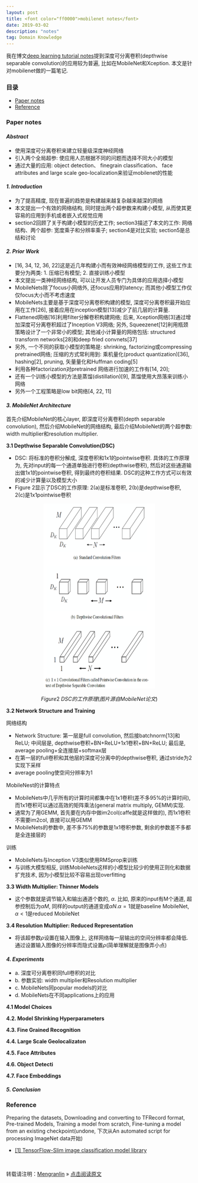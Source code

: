 ```yaml
---
layout: post
title: <font color="ff0000">mobilenet notes</font>
date: 2019-03-02
description: "notes"
tag: Domain Knowledge
---
```


我在博文[deep learning tutorial notes](https://lmrshare.github.io/2019/01/deeplearningbooknotes/)提到深度可分离卷积(depthwise separable convolution)的应用较为普遍, 比如在MobileNet和Xception. 本文是针对mobilenet做的一篇笔记.

### 目录

* [Paper notes](#paper-notes)
* [Reference](#reference)

### <a name="paper-notes"></a>Paper notes

#### ___Abstract___

+ 使用深度可分离卷积来建立轻量级深度神经网络
+ 引入两个全局超参: 使应用人员根据不同的问题而选择不同大小的模型
+ 通过大量的应用: object detection、 finegrain classification、 face attributes and large scale geo-localization来验证mobilenet的性能

#### ___1. Introduction___

+ 为了提高精度, 现在普遍的趋势是构建越来越复杂越来越深的网络
+ 本文提出一个有效的网络结构, 同时提出两个超参数来构建小模型, 从而使其更容易的应用到手机或者嵌入式视觉应用
+ section2回顾了关于构建小模型的历史工作; section3描述了本文的工作: 网络结构、两个超参: 宽度乘子和分辨率乘子; section4是对比实验; section5是总结和讨论

#### ___2. Prior Work___

+ [16, 34, 12, 36, 22]这是近几年构建小而有效神经网络模型的工作, 这些工作主要分为两类: 1. 压缩已有模型; 2. 直接训练小模型
+ 本文提出一类神经网络结构, 可以让开发人员专门为具体的应用选择小模型
+ MobileNets除了focus小网络外, 还focus应用的latency; 而其他小模型工作仅仅focus大小而不考虑速度
+ MobileNets主要是基于深度可分离卷积构建的模型, 深度可分离卷积最开始应用在工作[26], 接着应用在inception模型[13]减少了前几层的计算量.
+ Flattened网络[16]利用filter分解卷积构建网络; 后来, Xception网络[3]通过增加深度可分离卷积超过了Inception V3网络; 另外, Squeezenet[12]利用瓶颈策略设计了一个非常小的模型; 其他减小计算量的网络包括: structured transform networks[28]和deep fried convnets[37]
+ 另外, 一个不同的获取小模型的策略是: shrinking, factorizing或compressing pretrained网络; 压缩的方式常利用到: 乘机量化(product quantization)[36], hashing[2], pruning, 矢量量化和Huffman coding[5]
+ 利用各种factorization对pretrained 网络进行加速的工作有[14, 20];
+ 还有一个训练小模型的方法是蒸馏(distillation)[9], 蒸馏使用大昂落来训练小网络
+ 另外一个工程策略是low bit网络[4, 22, 11]

#### ___3. MobileNet Architecture___

首先介绍MobileNet的核心layer, 即深度可分离卷积(depth separable convolution), 然后介绍MobileNet的网络结构, 最后介绍MobileNet的两个超参数: width multiplier和resolution multiplier.

__3.1 Depthwise Separable Convolution(DSC)__

+ DSC: 将标准的卷积分解成, 深度卷积和1x1的pointwise卷积. 具体的工作原理为, 先对input的每一个通道单独进行卷积(depthwise卷积), 然后对这些通道输出做1x1的pointwise卷积, 得到最终的卷积结果. DSC的这种工作方式可以有效的减少计算量以及模型大小
+ Figure 2显示了DSC的工作原理: 2(a)是标准卷积, 2(b)是depthwise卷积, 2(c)是1x1pointwise卷积

<div align="center">
	<img src="/images/drafts/mobilenet/figure2.png" height="500" width="300">
</div>

$$Figure2\ DSC的工作原理(图片源自MobileNet论文)$$

__3.2 Network Structure and Training__

网络结构

+ Network Structure: 第一层是full convolution, 然后接batchnorm[13]和ReLU; 中间层是, depthwise卷积+BN+ReLU+1x1卷积+BN+ReLU; 最后是, average pooling+全连接层+softmax层
+ 在第一层的full卷积和其他层的深度可分离中的depthwise卷积, 通过stride为2实现下采样
+ average pooling使空间分辨率为1

MobileNest的计算特点

+ MobileNets中几乎所有的计算时间都集中在1x1卷积(差不多95%的计算时间), 而1x1卷积可以通过高效的矩阵乘法(general matrix multiply, GEMM)实现.
+ 通常为了用GEMM, 首先要在内存中做im2col(caffe就是这样做的), 而1x1卷积不需要im2col, 直接可以用GEMM
+ MobileNets的参数中, 差不多75%的参数是1x1卷积参数, 剩余的参数差不多都是全连接层的

训练

+ MobileNets与Inception V3类似使用RMSprop来训练
+ 与训练大模型相反, 训练MobileNets这样的小模型比较少的使用正则化和数据扩充技术, 因为小模型比较不容易出现overfitting

__3.3 Width Multiplier: Thinner Models__

+ 这个参数就是调节输入和输出通道个数的, $\alpha$. 比如, 原来的input有M个通道, 超参控制后为$\alpha M$, 同样的output的通道变成$\alpha N$.$\alpha = 1$就是baseline MobileNet, $\alpha < 1$是reduced MobileNet

__3.4 Resolution Multiplier: Reduced Representation__

+ 将该超参数$\rho$设置在输入图像上, 这样网络每一层输出的空间分辨率都会降低. 通过设置输入图像的分辨率而隐式设置$\rho$(简单理解就是图像弄小点)

#### ___4. Experiments___

+ a. 深度可分离卷积同full卷积的对比
+ b. 参数实验: width multiplier和Resolution multiplier
+ c. MobileNets同popular models的对比
+ d. MobileNets在不同applications上的应用

__4.1 Model Choices__

__4.2. Model Shrinking Hyperparameters__

__4.3. Fine Grained Recognition__

__4.4. Large Scale Geolocalizaton__

__4.5. Face Attributes__

__4.6. Object Detecti__

__4.7. Face Embeddings__

#### ___5. Conclusion___

### <a name="reference"></a>Reference

Preparing the datasets, Downloading and converting to TFRecord format, Pre-trained Models, Training a model from scratch, Fine-tuning a model from an existing checkpoint(undone, 下次从An automated script for processing ImageNet data开始)

- [[1] TensorFlow-Slim image classification model library](https://github.com/tensorflow/models/tree/master/research/slim)


<br>

转载请注明：[Mengranlin](https://lmrshare.github.io) » [点击阅读原文](https://lmrshare.github.io/2015/09/iOS9_Note/) 
